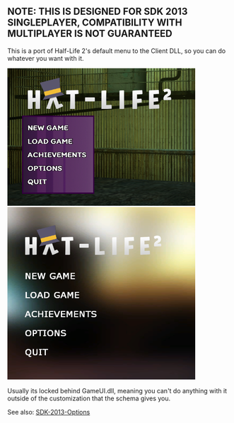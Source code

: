 ## NOTE: THIS IS DESIGNED FOR SDK 2013 SINGLEPLAYER, COMPATIBILITY WITH MULTIPLAYER IS NOT GUARANTEED

This is a port of Half-Life 2's default menu to the Client DLL, so you can do whatever you want with it.

<img src="preview\hatlife.png" width="425"/> <img src="preview\proportional.png" width="425"/> 

Usually its locked behind GameUI.dll, meaning you can't do anything with it outside of the customization that the schema gives you.

See also: [SDK-2013-Options](https://github.com/GordonFreakman/SDK-2013-Options/tree/main)
